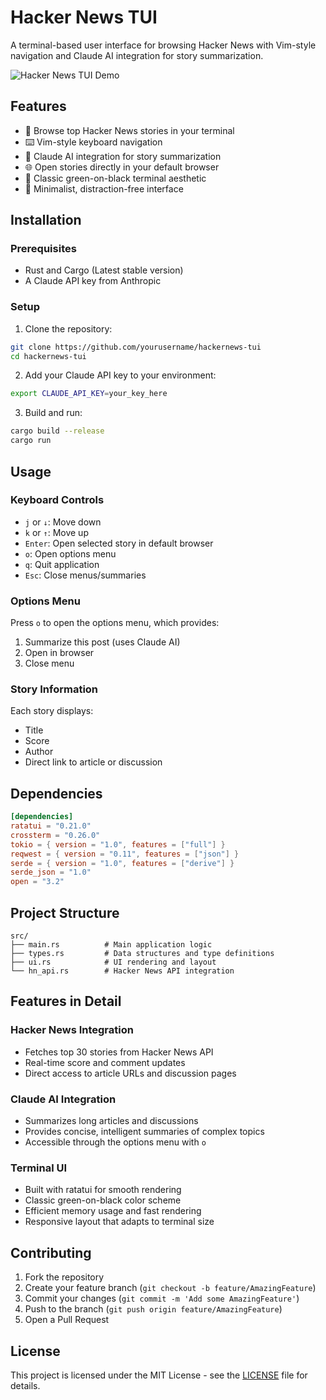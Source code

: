 # Hacker News TUI

A terminal-based user interface for browsing Hacker News with Vim-style navigation and Claude AI integration for story summarization.

![Hacker News TUI Demo](./demo.gif)

## Features

- 🚀 Browse top Hacker News stories in your terminal
- ⌨️ Vim-style keyboard navigation
- 🤖 Claude AI integration for story summarization
- 🌐 Open stories directly in your default browser
- 💚 Classic green-on-black terminal aesthetic
- 🎯 Minimalist, distraction-free interface

## Installation

### Prerequisites

- Rust and Cargo (Latest stable version)
- A Claude API key from Anthropic

### Setup

1. Clone the repository:
```bash
git clone https://github.com/yourusername/hackernews-tui
cd hackernews-tui
```

2. Add your Claude API key to your environment:
```bash
export CLAUDE_API_KEY=your_key_here
```

3. Build and run:
```bash
cargo build --release
cargo run
```

## Usage

### Keyboard Controls

- `j` or `↓`: Move down
- `k` or `↑`: Move up
- `Enter`: Open selected story in default browser
- `o`: Open options menu
- `q`: Quit application
- `Esc`: Close menus/summaries

### Options Menu

Press `o` to open the options menu, which provides:
1. Summarize this post (uses Claude AI)
2. Open in browser
3. Close menu

### Story Information

Each story displays:
- Title
- Score
- Author
- Direct link to article or discussion

## Dependencies

```toml
[dependencies]
ratatui = "0.21.0"
crossterm = "0.26.0"
tokio = { version = "1.0", features = ["full"] }
reqwest = { version = "0.11", features = ["json"] }
serde = { version = "1.0", features = ["derive"] }
serde_json = "1.0"
open = "3.2"
```

## Project Structure

```
src/
├── main.rs          # Main application logic
├── types.rs         # Data structures and type definitions
├── ui.rs            # UI rendering and layout
└── hn_api.rs        # Hacker News API integration
```

## Features in Detail

### Hacker News Integration
- Fetches top 30 stories from Hacker News API
- Real-time score and comment updates
- Direct access to article URLs and discussion pages

### Claude AI Integration
- Summarizes long articles and discussions
- Provides concise, intelligent summaries of complex topics
- Accessible through the options menu with `o`

### Terminal UI
- Built with ratatui for smooth rendering
- Classic green-on-black color scheme
- Efficient memory usage and fast rendering
- Responsive layout that adapts to terminal size

## Contributing

1. Fork the repository
2. Create your feature branch (`git checkout -b feature/AmazingFeature`)
3. Commit your changes (`git commit -m 'Add some AmazingFeature'`)
4. Push to the branch (`git push origin feature/AmazingFeature`)
5. Open a Pull Request

## License

This project is licensed under the MIT License - see the [LICENSE](LICENSE) file for details.